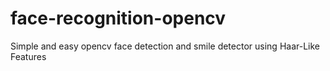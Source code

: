 # face-recognition-opencv
Simple and easy opencv face detection and smile detector using Haar-Like Features
